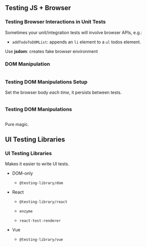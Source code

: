## Testing JS + Browser

### Testing Browser Interactions in Unit Tests

Sometimes your unit/integration tests will involve browser APIs, e.g.:

  * `addTodoToDOMList`: appends an `li` element to a `ul` todos element.

Use **jsdom**: creates fake browser environment

### DOM Manipulation

~~~ {.javascript insert="../../../src/examples/js/jsdom.test.js" token="jsdom-add-todo"}
~~~

### Testing DOM Manipulations Setup

Set the browser body *each time*, it persists between tests.

~~~ {.javascript insert="../../../src/examples/js/jsdom.test.js" token="jsdom-test-setup"}
~~~

### Testing DOM Manipulations

~~~ {.javascript insert="../../../src/examples/js/jsdom.test.js" token="jsdom-test"}
~~~

Pure magic.

## UI Testing Libraries

### UI Testing Libraries

Makes it easier to write UI tests.

  * DOM-only

    * `@testing-library/dom`

  * React

    * `@testing-library/react`

    * `enzyme`

    * `react-test-renderer`

  * Vue

    * `@testing-library/vue`
